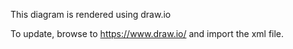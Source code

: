 This diagram is rendered using draw.io

To update, browse to https://www.draw.io/ and import the xml file. 